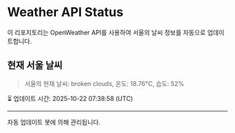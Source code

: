 
# Weather API Status

이 리포지토리는 OpenWeather API를 사용하여 서울의 날씨 정보를 자동으로 업데이트합니다.

## 현재 서울 날씨
> 서울의 현재 날씨: broken clouds, 온도: 18.76°C, 습도: 52%

⏳ 업데이트 시간: 2025-10-22 07:38:58 (UTC)

---
자동 업데이트 봇에 의해 관리됩니다.
